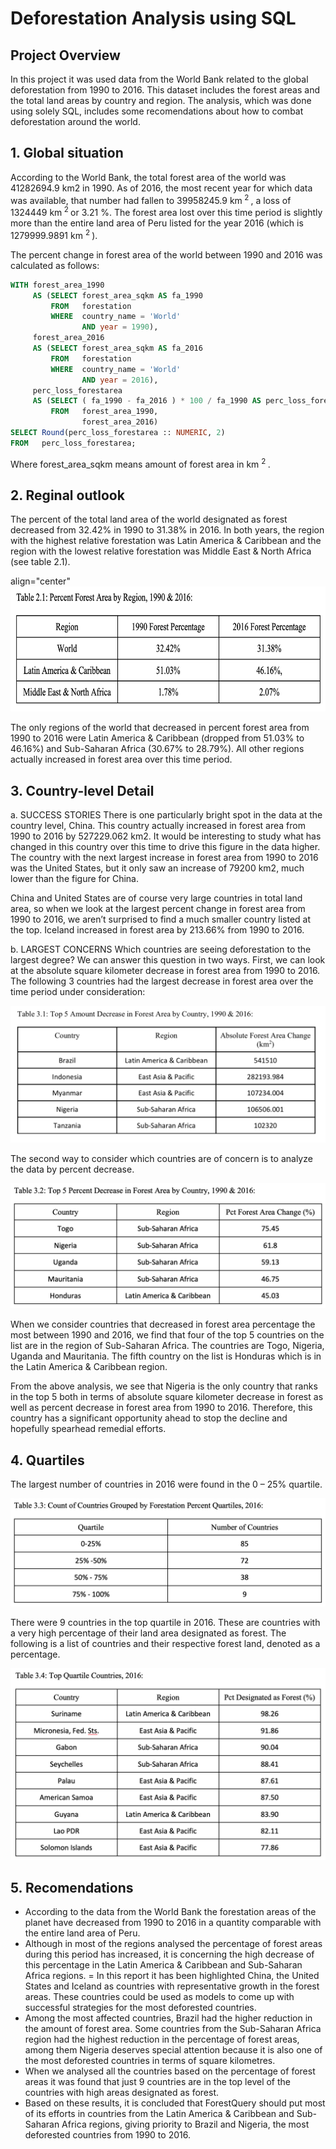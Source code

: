 # Deforestation Analysis using SQL

## Project Overview  
In this project it was used data from the World Bank related to the global deforestation from 1990 to 2016. This dataset includes the forest areas and the total land areas by country and region. The analysis, which was done using solely SQL, includes some recomendations about how to combat deforestation around the world. 

## 1. Global situation
According to the World Bank, the total forest area of the world was 41282694.9 km2 in 1990. As of 2016, the most recent year for which data was available, that number had fallen to 39958245.9 km<sup> 2 </sup> , a loss of 1324449 km<sup> 2 </sup> or 3.21 %. The forest area lost over this time period is slightly more than the entire land area of Peru listed for the year 2016 (which is 1279999.9891 km <sup> 2 </sup>).

The percent change in forest area of the world between 1990 and 2016 was calculated as follows:
``` sql
WITH forest_area_1990
     AS (SELECT forest_area_sqkm AS fa_1990
         FROM   forestation
         WHERE  country_name = 'World'
                AND year = 1990),
     forest_area_2016
     AS (SELECT forest_area_sqkm AS fa_2016
         FROM   forestation
         WHERE  country_name = 'World'
                AND year = 2016),
     perc_loss_forestarea
     AS (SELECT ( fa_1990 - fa_2016 ) * 100 / fa_1990 AS perc_loss_forestarea
         FROM   forest_area_1990,
                forest_area_2016)
SELECT Round(perc_loss_forestarea :: NUMERIC, 2)
FROM   perc_loss_forestarea;
``` 
Where forest_area_sqkm means amount of forest area in km <sup> 2 </sup> . 

## 2. Reginal outlook
The percent of the total land area of the world designated as forest decreased from 32.42% in 1990 to 31.38% in 2016. In both years, the region with the highest relative forestation was Latin America & Caribbean and the region with the lowest relative forestation was Middle East & North Africa (see table 2.1). 

<p> align="center" 
     <img src="https://github.com/jorgeUnas/Deforestation_Analysis_SQL/blob/main/Regional%20outlook.png" alt="Regional Outlook"                 height="200" > 
</p>


The only regions of the world that decreased in percent forest area from 1990 to 2016 were Latin America & Caribbean (dropped from 51.03% to 46.16%) and Sub-Saharan Africa (30.67% to 28.79%). All other regions actually increased in forest area over this time period.

## 3. Country-level Detail

a. SUCCESS STORIES
There is one particularly bright spot in the data at the country level, China. This country actually increased in forest area from 1990 to 2016 by 527229.062 km2. It would be interesting to study what has changed in this country over this time to drive this figure in the data higher. The country with the next largest increase in forest area from 1990 to 2016 was the United States, but it only saw an increase of 79200 km2, much lower than the figure for China.

China and United States are of course very large countries in total land area, so when we look at the largest percent change in forest area from 1990 to 2016, we aren’t surprised to find a much smaller country listed at the top. Iceland increased in forest area by 213.66% from 1990 to 2016. 

b. LARGEST CONCERNS
Which countries are seeing deforestation to the largest degree? We can answer this question in two ways. First, we can look at the absolute square kilometer decrease in forest area from 1990 to 2016. The following 3 countries had the largest decrease in forest area over the time period under consideration: 

<img src="https://github.com/jorgeUnas/Deforestation_Analysis_SQL/blob/main/Amount%20Decrease%20in%20Forest%20Area%20by%20Country.png" alt="Forest area by country"> 

The second way to consider which countries are of concern is to analyze the data by percent decrease.


<img src="https://github.com/jorgeUnas/Deforestation_Analysis_SQL/blob/main/Percent%20Decrease%20in%20Forest%20Area%20by%20Country.png" alt="Percent Decrease in Forest Area by Country"> 

When we consider countries that decreased in forest area percentage the most between 1990 and 2016, we find that four of the top 5 countries on the list are in the region of Sub-Saharan Africa. The countries are Togo, Nigeria, Uganda and Mauritania. The fifth country on the list is Honduras which is in the Latin America & Caribbean region. 

From the above analysis, we see that Nigeria is the only country that ranks in the top 5 both in terms of absolute square kilometer decrease in forest as well as percent decrease in forest area from 1990 to 2016. Therefore, this country has a significant opportunity ahead to stop the decline and hopefully spearhead remedial efforts.


## 4. Quartiles
The largest number of countries in 2016 were found in the 0 – 25% quartile.

<img src="https://github.com/jorgeUnas/Deforestation_Analysis_SQL/blob/main/quartiles.png" alt="Quartiles"> 

There were 9 countries in the top quartile in 2016. These are countries with a very high percentage of their land area designated as forest. The following is a list of countries and their respective forest land, denoted as a percentage.

<img src="https://github.com/jorgeUnas/Deforestation_Analysis_SQL/blob/main/Top%20Quartile%20Countries.png" alt="Top Quartile Countries, 2016">  

## 5. Recomendations
- According to the data from the World Bank the forestation areas of the planet have decreased from 1990 to 2016 in a quantity comparable with the entire land area of Peru.  
- Although in most of the regions analysed the percentage of forest areas during this period has increased, it is concerning the high decrease of this percentage in the Latin America & Caribbean and Sub-Saharan Africa regions. 
= In this report it has been highlighted China, the United States and Iceland as countries with representative growth in the forest areas. These countries could be used as models to come up with successful strategies for the most deforested countries.  
- Among the most affected countries, Brazil had the higher reduction in the amount of forest area. Some countries from the Sub-Saharan Africa region had the highest reduction in the percentage of forest areas, among them Nigeria deserves special attention because it is also one of the most deforested countries in terms of square kilometres.
- When we analysed all the countries based on the percentage of forest areas it was found that just 9 countries are in the top level of the countries with high areas designated as forest.
- Based on these results, it is concluded that ForestQuery should put most of its efforts in countries from the Latin America & Caribbean and Sub-Saharan Africa regions, giving priority to Brazil and Nigeria, the most deforested countries from 1990 to 2016.



